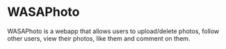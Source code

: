 # WASAPhoto

WASAPhoto is a webapp that allows users to upload/delete photos, follow other users, view their photos, like them and
comment on them.
